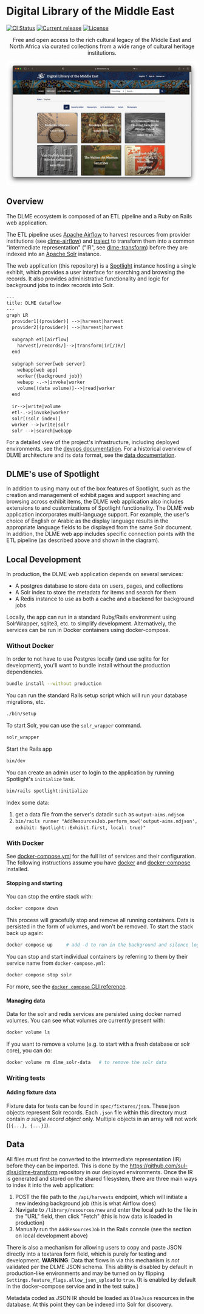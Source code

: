 # Digital Library of the Middle East
[![CI Status](https://github.com/sul-dlss/dlme/actions/workflows/ruby.yml/badge.svg)](https://github.com/sul-dlss/dlme/actions/workflows/ruby.yml)
[![Current release](https://img.shields.io/github/v/release/sul-dlss/dlme)](https://github.com/sul-dlss/dlme/releases)
[![License](https://img.shields.io/badge/license-apache%202.0-blue.svg)](https://opensource.org/licenses/Apache-2.0)

<p align="center">Free and open access to the rich cultural legacy of the Middle East and North Africa via curated collections from a wide range of cultural heritage institutions.</p>
<img src="preview.png" align="center" alt="DLME explore page showing various collections">

## Overview
The DLME ecosystem is composed of an ETL pipeline and a Ruby on Rails web application.

The ETL pipeline uses [Apache Airflow](https://airflow.apache.org/) to harvest resources from provider institutions (see [dlme-airflow](https://github.com/sul-dlss/dlme-airflow)) and [traject](https://github.com/traject/traject) to transform them into a common "intermediate representation" ("IR", see [dlme-transform](https://github.com/sul-dlss/dlme-transform)) before they are indexed into an [Apache Solr](https://solr.apache.org/) instance.

The web application (this repository) is a [Spotlight](https://github.com/projectblacklight/spotlight) instance hosting a single exhibit, which provides a user interface for searching and browsing the records. It also provides administrative functionality and logic for background jobs to index records into Solr.

```mermaid
---
title: DLME dataflow
---
graph LR
  provider1[(provider)] -->|harvest|harvest
  provider2[(provider)] -->|harvest|harvest

  subgraph etl[airflow]
    harvest[/records/]-->|transform|ir[/IR/]
  end

  subgraph server[web server]
    webapp[web app]
    worker{{background job}}
    webapp -.->|invoke|worker
    volume[(data volume)]-->|read|worker
  end

  ir-->|write|volume
  etl-.->|invoke|worker
  solr[(solr index)]
  worker -->|write|solr
  solr -->|search|webapp
```

For a detailed view of the project's infrastructure, including deployed environments, see the [devops documentation](https://github.com/sul-dlss/DevOpsDocs/blob/master/projects/dlme/operations-concerns.md). For a historical overview of DLME architecture and its data format, see the [data documentation](docs/README.md).
## DLME's use of Spotlight
In addition to using many out of the box features of Spotlight, such as the creation and management of exhibit pages and support seaching and browsing across exhibit items, the DLME web application also includes extensions to and customizations of Spotlight functionality.  The DLME web application incorporates multi-language support.  For example, the user's choice of English or Arabic as the display language results in the appropriate language fields to be displayed from the same Solr document.   In addition, the DLME web app includes specific connection points with the ETL pipeline (as described above and shown in the diagram). 
## Local Development
In production, the DLME web application depends on several services:
  * A postgres database to store data on users, pages, and collections
  * A Solr index to store the metadata for items and search for them
  * A Redis instance to use as both a cache and a backend for background jobs

Locally, the app can run in a standard Ruby/Rails environment using SolrWrapper, sqlite3, etc. to simplify development. Alternatively, the services can be run in Docker containers using docker-compose.
### Without Docker

In order to not have to use Postgres locally (and use sqlite for for development), you'll want to bundle install without the production dependencies.

```bash
bundle install --without production
```

You can run the standard Rails setup script which will run your database migrations, etc.

```bash
./bin/setup
```

To start Solr, you can use the `solr_wrapper` command.

```bash
solr_wrapper
```

Start the Rails app

```bash
bin/dev
```

You can create an admin user to login to the application by running Spotlight's `initialize` task.

```bash
bin/rails spotlight:initialize
```

Index some data:
  1. get a data file from the server's datadir such as `output-aims.ndjson`
  1. `bin/rails runner "AddResourcesJob.perform_now('output-aims.ndjson', exhibit: Spotlight::Exhibit.first, local: true)"`
### With Docker
See [docker-compose.yml](docker-compose.yml) for the full list of services and their configuration. The following instructions assume you have [docker](https://docs.docker.com/get-docker/) and [docker-compose](https://docs.docker.com/compose/install/) installed.

#### Stopping and starting
You can stop the entire stack with:
```sh
docker compose down
```
This process will gracefully stop and remove all running containers. Data is persisted in the form of volumes, and won't be removed. To start the stack back up again:
```sh
docker compose up     # add -d to run in the background and silence logs
```
You can stop and start individual containers by referring to them by their service name from `docker-compose.yml`:
```sh
docker compose stop solr
```
For more, see the [`docker compose` CLI reference](https://docs.docker.com/compose/reference/#command-options-overview-and-help).

#### Managing data
Data for the solr and redis services are persisted using docker named volumes. You can see what volumes are currently present with:
```sh
docker volume ls
```
If you want to remove a volume (e.g. to start with a fresh database or solr core), you can do:
```sh
docker volume rm dlme_solr-data   # to remove the solr data
```
### Writing tests
#### Adding fixture data

Fixture data for tests can be found in `spec/fixtures/json`. These json objects represent Solr records. Each `.json` file within this directory must contain *a single record object* only. Multiple objects in an array will not work (`[{...}, {...}]`). 

## Data
All files must first be converted to the intermediate representation (IR) before they can be imported. This is done by the https://github.com/sul-dlss/dlme-transform repository in our deployed environments. Once the IR is generated and stored on the shared filesystem, there are three main ways to index it into the web application:

1. POST the file path to the `/api/harvests` endpoint, which will initiate a new indexing background job (this is what Airflow does)
2. Navigate to `/library/resources/new` and enter the local path to the file in the "URL" field, then click "Fetch" (this is how data is loaded in production)
3. Manually run the `AddResourcesJob` in the Rails console (see the section on local development above)

There is also a mechanism for allowing users to copy and paste JSON directly into a textarea form field, which is purely for testing and development. **WARNING**: Data that flows in via this mechanism is *not* validated per the DLME JSON schema. This ability is disabled by default in production-like environments and may be turned on by flipping `Settings.feature_flags.allow_json_upload` to `true`. (It is enabled by default in the docker-compose service and in the test suite.)

Metadata coded as JSON IR should be loaded as `DlmeJson` resources in the database.
At this point they can be indexed into Solr for discovery.
